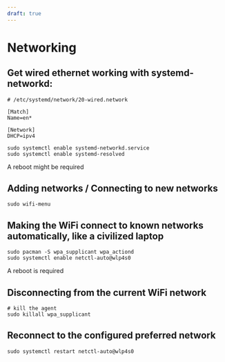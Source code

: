 ```yaml
---
draft: true
---
```

# Networking

## Get wired ethernet working with systemd-networkd:

```
# /etc/systemd/network/20-wired.network

[Match]
Name=en*

[Network]
DHCP=ipv4
```

```
sudo systemctl enable systemd-networkd.service
sudo systemctl enable systemd-resolved
```
A reboot might be required


## Adding networks / Connecting to new networks

```
sudo wifi-menu
```

## Making the WiFi connect to known networks automatically, like a civilized laptop

```
sudo pacman -S wpa_supplicant wpa_actiond
sudo systemctl enable netctl-auto@wlp4s0
```
A reboot is required

## Disconnecting from the current WiFi network

```
# kill the agent
sudo killall wpa_supplicant
```

## Reconnect to the configured preferred network
```
sudo systemctl restart netctl-auto@wlp4s0
```
